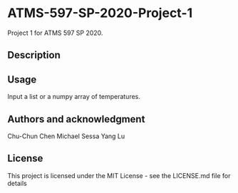 # ATMS-597-SP-2020-Project-1
Project 1 for ATMS 597 SP 2020.

## Description 

## Usage
Input a list or a numpy array of temperatures.

## Authors and acknowledgment
Chu-Chun Chen
Michael Sessa
Yang Lu

## License
This project is licensed under the MIT License - see the LICENSE.md file for details
